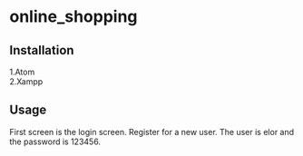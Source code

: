 # online_shopping

## Installation

1.Atom  
2.Xampp

## Usage

First screen is the login screen. Register for a new user. The user is  elor and the password is 123456.
